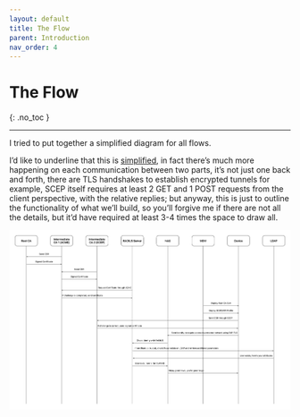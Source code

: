 ```yaml
---
layout: default
title: The Flow
parent: Introduction
nav_order: 4
---
```


# The Flow
{: .no_toc }

---

I tried to put together a simplified diagram for all flows.

I’d like to underline that this is <span style="text-decoration:underline;">simplified</span>, in fact there’s much more happening on each communication between two parts, it’s not just one back and forth, there are TLS handshakes to establish encrypted tunnels for example, SCEP itself requires at least 2 GET and 1 POST requests from the client perspective, with the relative replies; but anyway, this is just to outline the functionality of what we’ll build, so you’ll forgive me if there are not all the details, but it’d have required at least 3-4 times the space to draw all.

![](../assets/images/flow.jpg)